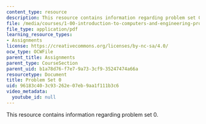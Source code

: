 ```yaml
---
content_type: resource
description: This resource contains information regarding problem set 0.
file: /media/courses/1-00-introduction-to-computers-and-engineering-problem-solving-spring-2012/96183c403c93262e07eb9aa1f111b3c6_MIT1_00S12_PS_0.pdf
file_type: application/pdf
learning_resource_types:
- Assignments
license: https://creativecommons.org/licenses/by-nc-sa/4.0/
ocw_type: OCWFile
parent_title: Assignments
parent_type: CourseSection
parent_uid: b1a78d76-f7e7-9a73-3cf9-35247474a66a
resourcetype: Document
title: Problem Set 0
uid: 96183c40-3c93-262e-07eb-9aa1f111b3c6
video_metadata:
  youtube_id: null
---
```

This resource contains information regarding problem set 0.